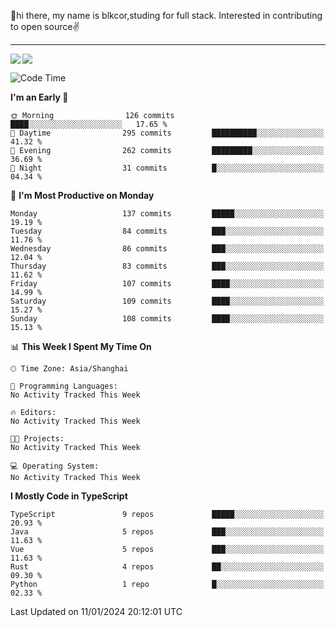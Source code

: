👋hi there, my name is blkcor,studing for full stack.
Interested in contributing to open source✌️

<hr/>

![](https://github-readme-stats.vercel.app/api?username=blkcor)
<a href="https://github.com/blkcor/github-readme-stats">
    <img align="left" src="https://github-readme-stats.vercel.app/api/top-langs/?username=blkcor&hide=jupyter%20notebook,shaderlab,tex,c%23&langs_count=9" />
</a>


<!--START_SECTION:waka-->
![Code Time](http://img.shields.io/badge/Code%20Time-827%20hrs%2056%20mins-blue)

**I'm an Early 🐤** 

```text
🌞 Morning                126 commits         ████░░░░░░░░░░░░░░░░░░░░░   17.65 % 
🌆 Daytime                295 commits         ██████████░░░░░░░░░░░░░░░   41.32 % 
🌃 Evening                262 commits         █████████░░░░░░░░░░░░░░░░   36.69 % 
🌙 Night                  31 commits          █░░░░░░░░░░░░░░░░░░░░░░░░   04.34 % 
```
📅 **I'm Most Productive on Monday** 

```text
Monday                   137 commits         █████░░░░░░░░░░░░░░░░░░░░   19.19 % 
Tuesday                  84 commits          ███░░░░░░░░░░░░░░░░░░░░░░   11.76 % 
Wednesday                86 commits          ███░░░░░░░░░░░░░░░░░░░░░░   12.04 % 
Thursday                 83 commits          ███░░░░░░░░░░░░░░░░░░░░░░   11.62 % 
Friday                   107 commits         ████░░░░░░░░░░░░░░░░░░░░░   14.99 % 
Saturday                 109 commits         ████░░░░░░░░░░░░░░░░░░░░░   15.27 % 
Sunday                   108 commits         ████░░░░░░░░░░░░░░░░░░░░░   15.13 % 
```


📊 **This Week I Spent My Time On** 

```text
🕑︎ Time Zone: Asia/Shanghai

💬 Programming Languages: 
No Activity Tracked This Week

🔥 Editors: 
No Activity Tracked This Week

🐱‍💻 Projects: 
No Activity Tracked This Week

💻 Operating System: 
No Activity Tracked This Week
```

**I Mostly Code in TypeScript** 

```text
TypeScript               9 repos             █████░░░░░░░░░░░░░░░░░░░░   20.93 % 
Java                     5 repos             ███░░░░░░░░░░░░░░░░░░░░░░   11.63 % 
Vue                      5 repos             ███░░░░░░░░░░░░░░░░░░░░░░   11.63 % 
Rust                     4 repos             ██░░░░░░░░░░░░░░░░░░░░░░░   09.30 % 
Python                   1 repo              █░░░░░░░░░░░░░░░░░░░░░░░░   02.33 % 
```




 Last Updated on 11/01/2024 20:12:01 UTC
<!--END_SECTION:waka-->


